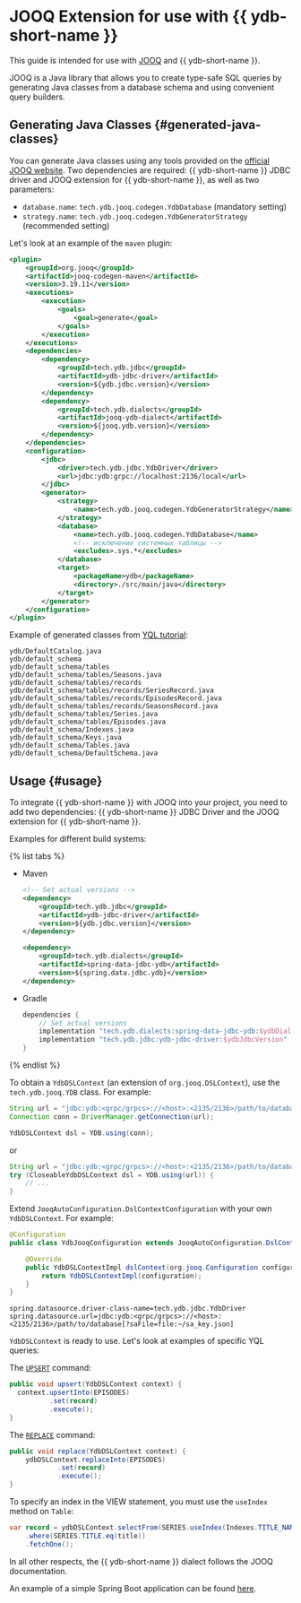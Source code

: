 # JOOQ Extension for use with {{ ydb-short-name }}

This guide is intended for use with [JOOQ](https://www.jooq.org/) and {{ ydb-short-name }}.

JOOQ is a Java library that allows you to create type-safe SQL queries by generating Java classes from a database schema and using convenient query builders.

## Generating Java Classes {#generated-java-classes}

You can generate Java classes using any tools provided on the [official JOOQ website]((https://www.jooq.org/doc/latest/manual/code-generation/codegen-configuration/)). Two dependencies are required: {{ ydb-short-name }} JDBC driver and JOOQ extension for {{ ydb-short-name }}, as well as two parameters:

- `database.name`: `tech.ydb.jooq.codegen.YdbDatabase` (mandatory setting)
- `strategy.name`: `tech.ydb.jooq.codegen.YdbGeneratorStrategy` (recommended setting)

Let's look at an example of the `maven` plugin:

```xml
<plugin>
    <groupId>org.jooq</groupId>
    <artifactId>jooq-codegen-maven</artifactId>
    <version>3.19.11</version>
    <executions>
        <execution>
            <goals>
                <goal>generate</goal>
            </goals>
        </execution>
    </executions>
    <dependencies>
        <dependency>
            <groupId>tech.ydb.jdbc</groupId>
            <artifactId>ydb-jdbc-driver</artifactId>
            <version>${ydb.jdbc.version}</version>
        </dependency>
        <dependency>
            <groupId>tech.ydb.dialects</groupId>
            <artifactId>jooq-ydb-dialect</artifactId>
            <version>${jooq.ydb.version}</version>
        </dependency>
    </dependencies>
    <configuration>
        <jdbc>
            <driver>tech.ydb.jdbc.YdbDriver</driver>
            <url>jdbc:ydb:grpc://localhost:2136/local</url>
        </jdbc>
        <generator>
            <strategy>
                <name>tech.ydb.jooq.codegen.YdbGeneratorStrategy</name>
            </strategy>
            <database>
                <name>tech.ydb.jooq.codegen.YdbDatabase</name>
                <!-- исключение системных таблицы -->
                <excludes>.sys.*</excludes> 
            </database>
            <target>
                <packageName>ydb</packageName>
                <directory>./src/main/java</directory>
            </target>
        </generator>
    </configuration>
</plugin>
```

Example of generated classes from [YQL tutorial](../dev/yql-tutorial/create_demo_tables.md):

```
ydb/DefaultCatalog.java
ydb/default_schema
ydb/default_schema/tables
ydb/default_schema/tables/Seasons.java
ydb/default_schema/tables/records
ydb/default_schema/tables/records/SeriesRecord.java
ydb/default_schema/tables/records/EpisodesRecord.java
ydb/default_schema/tables/records/SeasonsRecord.java
ydb/default_schema/tables/Series.java
ydb/default_schema/tables/Episodes.java
ydb/default_schema/Indexes.java
ydb/default_schema/Keys.java
ydb/default_schema/Tables.java
ydb/default_schema/DefaultSchema.java
```

## Usage {#usage}


To integrate {{ ydb-short-name }} with JOOQ into your project, you need to add two dependencies: {{ ydb-short-name }} JDBC Driver and the JOOQ extension for {{ ydb-short-name }}.

Examples for different build systems:

{% list tabs %}

- Maven

    ```xml
    <!-- Set actual versions -->
    <dependency>
        <groupId>tech.ydb.jdbc</groupId>
        <artifactId>ydb-jdbc-driver</artifactId>
        <version>${ydb.jdbc.version}</version>
    </dependency>

    <dependency>
        <groupId>tech.ydb.dialects</groupId>
        <artifactId>spring-data-jdbc-ydb</artifactId>
        <version>${spring.data.jdbc.ydb}</version> 
    </dependency>
    ```

- Gradle

    ```groovy
    dependencies {
        // Set actual versions
        implementation "tech.ydb.dialects:spring-data-jdbc-ydb:$ydbDialectVersion"
        implementation "tech.ydb.jdbc:ydb-jdbc-driver:$ydbJdbcVersion"
    }
    ```

{% endlist %}

To obtain a `YdbDSLContext` (an extension of `org.jooq.DSLContext`), use the `tech.ydb.jooq.YDB` class. For example:

```java
String url = "jdbc:ydb:<grpc/grpcs>://<host>:<2135/2136>/path/to/database[?saFile=file:~/sa_key.json]";
Connection conn = DriverManager.getConnection(url);

YdbDSLContext dsl = YDB.using(conn);
```

or

```java
String url = "jdbc:ydb:<grpc/grpcs>://<host>:<2135/2136>/path/to/database[?saFile=file:~/sa_key.json]";
try (CloseableYdbDSLContext dsl = YDB.using(url)) {
    // ...
}
```

Extend `JooqAutoConfiguration.DslContextConfiguration` with your own `YdbDSLContext`. For example:

```java
@Configuration
public class YdbJooqConfiguration extends JooqAutoConfiguration.DslContextConfiguration {

    @Override
    public YdbDSLContextImpl dslContext(org.jooq.Configuration configuration) {
        return YdbDSLContextImpl(configuration);
    }
}
```

```properties
spring.datasource.driver-class-name=tech.ydb.jdbc.YdbDriver
spring.datasource.url=jdbc:ydb:<grpc/grpcs>://<host>:<2135/2136>/path/to/database[?saFile=file:~/sa_key.json]
```

`YdbDSLContext` is ready to use. Let's look at examples of specific YQL queries:

The [`UPSERT`](../yql/reference/syntax/upsert_into.md) command:

```java
public void upsert(YdbDSLContext context) {
  context.upsertInto(EPISODES)
          .set(record)
          .execute();    
}
```

The [`REPLACE`](../yql/reference/syntax/replace_into.md) command:

```java
public void replace(YdbDSLContext context) {
    ydbDSLContext.replaceInto(EPISODES)
            .set(record)
            .execute();
}
```

To specify an index in the VIEW statement, you must use the `useIndex` method on `Table`:

```java
var record = ydbDSLContext.selectFrom(SERIES.useIndex(Indexes.TITLE_NAME.name))
    .where(SERIES.TITLE.eq(title))
    .fetchOne();
```

In all other respects, the {{ ydb-short-name }} dialect follows the JOOQ documentation.

An example of a simple Spring Boot application can be found [here](https://github.com/ydb-platform/ydb-java-examples/tree/master/jdbc/spring-jooq).
